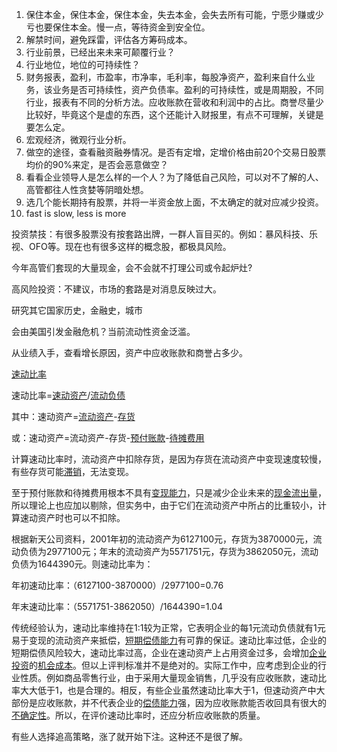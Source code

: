 1. 保住本金，保住本金，保住本金，失去本金，会失去所有可能，宁愿少赚或少亏也要保住本金。慢一点，等待资金到安全位。
2. 解禁时间，避免踩雷，评估各方筹码成本。
3. 行业前景，已经出来未来可颠覆行业？
4. 行业地位，地位的可持续性？
5. 财务报表，盈利，市盈率，市净率，毛利率，每股净资产，盈利来自什么业务，该业务是否可持续性，资产负债率。盈利的可持续性，或是周期股，不同行业，报表有不同的分析方法。应收账款在营收和利润中的占比。商誉尽量少比较好，毕竟这个是虚的东西，这个还能计入财报里，有点不可理解，关键是要怎么定。
6. 宏观经济，微观行业分析。
7. 做空的途径，查看融资融券情况。是否有定增，定增价格由前20个交易日股票均价的90%来定，是否会恶意做空？
8. 看看企业领导人是怎么样的一个人？为了降低自己风险，可以对不了解的人、高管都往人性贪婪等阴暗处想。
9. 选几个能长期持有股票，并将一半资金放上面，不太确定的就对应减少投资。
10. fast is slow, less is more

投资禁技：有很多股票没有按套路出牌，一群人盲目买的。例如：暴风科技、乐视、OFO等。现在也有很多这样的概念股，都极具风险。

今年高管们套现的大量现金，会不会就不打理公司或令起炉灶?

高风险投资：不建议，市场的套路是对消息反映过大。



研究其它国家历史，金融史，城市

会由美国引发金融危机？当前流动性资金泛滥。

从业绩入手，查看增长原因，资产中应收账款和商誉占多少。



[速动比率](https://baike.baidu.com/item/%E9%80%9F%E5%8A%A8%E6%AF%94%E7%8E%87)

速动比率=[速动资产](https://baike.baidu.com/item/速动资产)/[流动负债](https://baike.baidu.com/item/流动负债)

其中：速动资产=[流动资产](https://baike.baidu.com/item/流动资产)-[存货](https://baike.baidu.com/item/存货)

或：速动资产=流动资产-存货-[预付账款](https://baike.baidu.com/item/预付账款)-[待摊费用](https://baike.baidu.com/item/待摊费用)

计算速动比率时，流动资产中扣除存货，是因为存货在流动资产中变现速度较慢，有些存货可能[滞销](https://baike.baidu.com/item/滞销)，无法变现。

至于预付账款和待摊费用根本不具有[变现能力](https://baike.baidu.com/item/变现能力)，只是减少企业未来的[现金流出量](https://baike.baidu.com/item/现金流出量)，所以理论上也应加以剔除，但实务中，由于它们在流动资产中所占的比重较小，计算速动资产时也可以不扣除。

根据新天公司资料，2001年初的流动资产为6127100元，存货为3870000元，流动负债为2977100元；年末的流动资产为5571751元，存货为3862050元，流动负债为1644390元。则速动比率为：

年初速动比率：（6127100-3870000）/2977100=0.76

年末速动比率：（5571751-3862050）/1644390=1.04

传统经验认为，速动比率维持在1:1较为正常，它表明企业的每1元流动负债就有1元易于变现的流动资产来抵偿，[短期偿债能力](https://baike.baidu.com/item/短期偿债能力)有可靠的保证。速动比率过低，企业的短期偿债风险较大，速动比率过高，企业在速动资产上占用资金过多，会增加[企业投资](https://baike.baidu.com/item/企业投资)的[机会成本](https://baike.baidu.com/item/机会成本)。但以上评判标准并不是绝对的。实际工作中，应考虑到企业的行业性质。例如商品零售行业，由于采用大量现金销售，几乎没有应收账款，速动比率大大低于1，也是合理的。相反，有些企业虽然速动比率大于1，但速动资产中大部份是应收账款，并不代表企业的[偿债能力](https://baike.baidu.com/item/偿债能力)强，因为应收账款能否收回具有很大的[不确定性](https://baike.baidu.com/item/不确定性)。所以，在评价速动比率时，还应分析应收账款的质量。



有些人选择追高策略，涨了就开始下注。这种还不是很了解。
